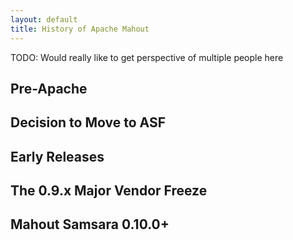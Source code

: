 ```yaml
---
layout: default
title: History of Apache Mahout
---
```



TODO: Would really like to get perspective of multiple people here

## Pre-Apache

## Decision to Move to ASF

## Early Releases

## The 0.9.x Major Vendor Freeze

## Mahout Samsara 0.10.0+

